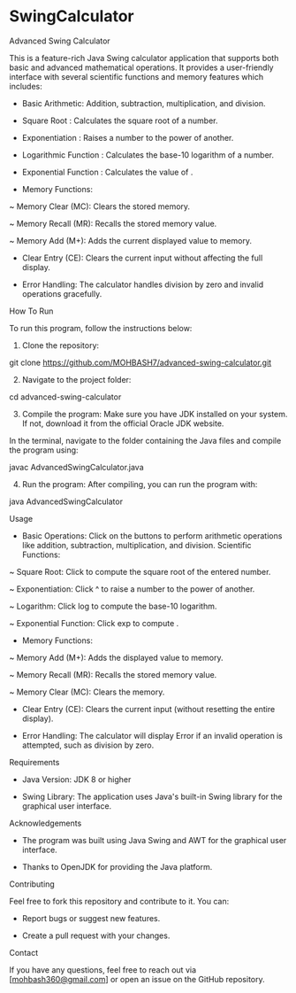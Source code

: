 # SwingCalculator
Advanced Swing Calculator

This is a feature-rich Java Swing calculator application that supports both basic and advanced mathematical operations. It provides a user-friendly interface with several scientific functions and memory features which includes:

* Basic Arithmetic: Addition, subtraction, multiplication, and division.

* Square Root : Calculates the square root of a number.

* Exponentiation : Raises a number to the power of another.

* Logarithmic Function : Calculates the base-10 logarithm of a number.

* Exponential Function : Calculates the value of .

* Memory Functions:

 ~ Memory Clear (MC): Clears the stored memory.

~  Memory Recall (MR): Recalls the stored memory value.

~ Memory Add (M+): Adds the current displayed value to memory.

* Clear Entry (CE): Clears the current input without affecting the full display.

* Error Handling: The calculator handles division by zero and invalid operations gracefully.

How To Run

To run this program, follow the instructions below:

1. Clone the repository:

 git clone https://github.com/MOHBASH7/advanced-swing-calculator.git

2. Navigate to the project folder:

 cd advanced-swing-calculator

3. Compile the program: Make sure you have JDK installed on your system. If not, download it from the official Oracle JDK website.

 In the terminal, navigate to the folder containing the Java files and compile the program using:

  javac AdvancedSwingCalculator.java

4. Run the program: After compiling, you can run the program with:

 java AdvancedSwingCalculator

Usage

* Basic Operations: Click on the buttons to perform arithmetic operations like addition, subtraction, multiplication, and division.
Scientific Functions:

~ Square Root: Click  to compute the square root of the entered number.

~ Exponentiation: Click ^ to raise a number to the power of another.

~ Logarithm: Click log to compute the base-10 logarithm.

~ Exponential Function: Click exp to compute .

* Memory Functions:

~ Memory Add (M+): Adds the displayed value to memory.

~ Memory Recall (MR): Recalls the stored memory value.

~ Memory Clear (MC): Clears the memory.

* Clear Entry (CE): Clears the current input (without resetting the entire display).

* Error Handling: The calculator will display Error if an invalid operation is attempted, such as division by zero.

Requirements

* Java Version: JDK 8 or higher

* Swing Library: The application uses Java's built-in Swing library for the graphical user interface.

Acknowledgements

* The program was built using Java Swing and AWT for the graphical user interface.

* Thanks to OpenJDK for providing the Java platform.

Contributing

Feel free to fork this repository and contribute to it. You can:

* Report bugs or suggest new features.

* Create a pull request with your changes.

Contact

If you have any questions, feel free to reach out via [mohbash360@gmail.com] or open an issue on the GitHub repository.
